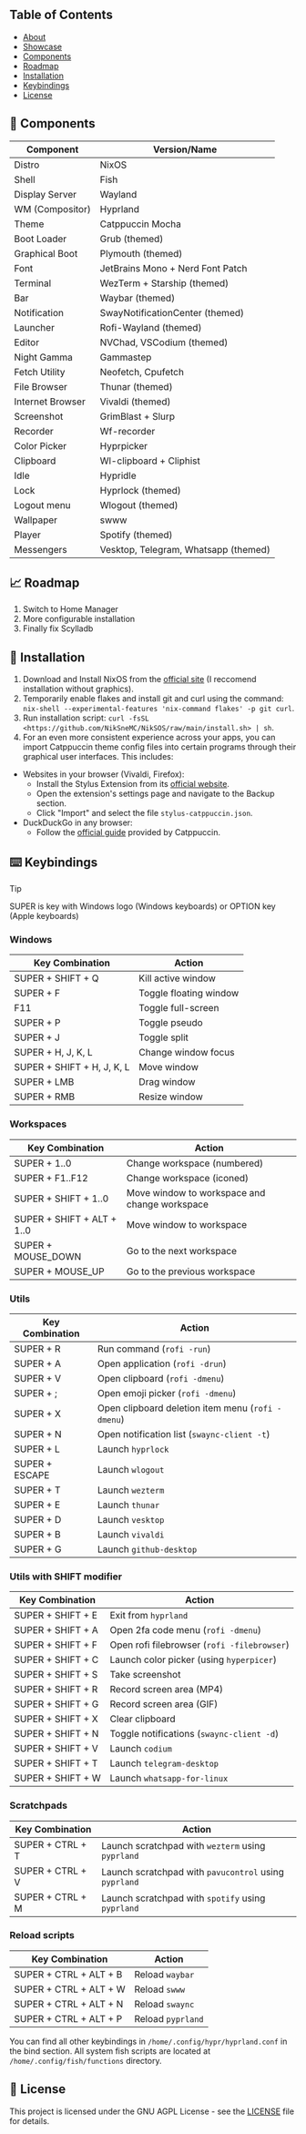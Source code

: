 ## Table of Contents
- [About](#-about)
- [Showcase](#-showcase)
- [Components](#-components)
- [Roadmap](#-roadmap)
- [Installation](#-installation)
- [Keybindings](#️-keybindings)
- [License](#-license)


## 🔧 Components

| Component        | Version/Name                         |
|------------------|--------------------------------------|
| Distro           | NixOS                                |
| Shell            | Fish                                 |
| Display Server   | Wayland                              |
| WM (Compositor)  | Hyprland                             |
| Theme            | Catppuccin Mocha                     |
| Boot Loader      | Grub (themed)                        |
| Graphical Boot   | Plymouth (themed)                    |
| Font             | JetBrains Mono + Nerd Font Patch     |
| Terminal         | WezTerm + Starship (themed)          |
| Bar              | Waybar (themed)                      |
| Notification     | SwayNotificationCenter (themed)      |
| Launcher         | Rofi-Wayland (themed)                |
| Editor           | NVChad, VSCodium (themed)            |
| Night Gamma      | Gammastep                            |
| Fetch Utility    | Neofetch, Cpufetch                   |
| File Browser     | Thunar (themed)            |
| Internet Browser | Vivaldi (themed)            |
| Screenshot       | GrimBlast + Slurp                    |
| Recorder         | Wf-recorder                          |
| Color Picker     | Hyprpicker                           |
| Clipboard        | Wl-clipboard + Cliphist              |
| Idle             | Hypridle                             |
| Lock             | Hyprlock (themed)                    |
| Logout menu      | Wlogout (themed)                     |
| Wallpaper        | swww                                 |
| Player           | Spotify (themed)                     |
| Messengers       | Vesktop, Telegram, Whatsapp (themed) |

## 📈 Roadmap

1. Switch to Home Manager
2. More configurable installation
3. Finally fix Scylladb

## 🚀 Installation

1. Download and Install NixOS from the [official site](https://nixos.org/download) (I reccomend installation without graphics).
2. Temporarily enable flakes and install git and curl using the command: `nix-shell --experimental-features 'nix-command flakes' -p git curl`.
3. Run installation script: `curl -fsSL <https://github.com/NikSneMC/NikSOS/raw/main/install.sh> | sh`.
4. For an even more consistent experience across your apps, you can import Catppuccin theme config files into certain programs through their graphical user interfaces. This includes:

 - Websites in your browser (Vivaldi, Firefox):
   - Install the Stylus Extension from its [official website](https://add0n.com/stylus.html).
   - Open the extension's settings page and navigate to the Backup section.
   - Click "Import" and select the file `stylus-catppuccin.json`.
 - DuckDuckGo in any browser:
   - Follow the [official guide](https://github.com/catppuccin/duckduckgo) provided by Catppuccin.
  
## ⌨️ Keybindings

> [!TIP] 
> SUPER is key with Windows logo (Windows keyboards) or OPTION key (Apple keyboards)

### Windows

| Key Combination            | Action                 |
|----------------------------|------------------------|
| SUPER + SHIFT + Q          | Kill active window     |
| SUPER + F                  | Toggle floating window |
| F11                        | Toggle full-screen     |
| SUPER + P                  | Toggle pseudo          |
| SUPER + J                  | Toggle split           |
| SUPER + H, J, K, L         | Change window focus    |
| SUPER + SHIFT + H, J, K, L | Move window            |
| SUPER + LMB                | Drag window            |
| SUPER + RMB                | Resize window          |

### Workspaces
| Key Combination            | Action                                        |
|----------------------------|-----------------------------------------------|
| SUPER + 1..0               | Change workspace (numbered)                   |
| SUPER + F1..F12            | Change workspace (iconed)                     |
| SUPER + SHIFT + 1..0       | Move window to workspace and change workspace |
| SUPER + SHIFT + ALT + 1..0 | Move window to workspace                      |
| SUPER + MOUSE_DOWN         | Go to the next workspace                      |
| SUPER + MOUSE_UP           | Go to the previous workspace                  |

### Utils

| Key Combination | Action                                            |
|-----------------|---------------------------------------------------|
| SUPER + R       | Run command (`rofi -run`)                         |
| SUPER + A       | Open application (`rofi -drun`)                   |
| SUPER + V       | Open clipboard (`rofi -dmenu`)                    |
| SUPER + ;       | Open emoji picker (`rofi -dmenu`)                 |
| SUPER + X       | Open clipboard deletion item menu (`rofi -dmenu`) |
| SUPER + N       | Open notification list (`swaync-client -t`)       |
| SUPER + L       | Launch `hyprlock`                                 |
| SUPER + ESCAPE  | Launch `wlogout`                                  |
| SUPER + T       | Launch `wezterm`                                  |
| SUPER + E       | Launch `thunar`                                   |
| SUPER + D       | Launch `vesktop`                                  |
| SUPER + B       | Launch `vivaldi`                                  |
| SUPER + G       | Launch `github-desktop`                           |

### Utils with SHIFT modifier

| Key Combination   | Action                                      |
|-------------------|---------------------------------------------|
| SUPER + SHIFT + E | Exit from `hyprland`                        |
| SUPER + SHIFT + A | Open 2fa code menu (`rofi -dmenu`)          |
| SUPER + SHIFT + F | Open rofi filebrowser (`rofi -filebrowser`) |
| SUPER + SHIFT + C | Launch color picker (using `hyperpicer`)    |
| SUPER + SHIFT + S | Take screenshot                             |
| SUPER + SHIFT + R | Record screen area (MP4)                    |
| SUPER + SHIFT + G | Record screen area (GIF)                    |
| SUPER + SHIFT + X | Clear clipboard                             |
| SUPER + SHIFT + N | Toggle notifications (`swaync-client -d`)   |
| SUPER + SHIFT + V | Launch `codium`                             |
| SUPER + SHIFT + T | Launch `telegram-desktop`                   |
| SUPER + SHIFT + W | Launch `whatsapp-for-linux`                 |

### Scratchpads

| Key Combination   | Action                                                     |
|-------------------|------------------------------------------------------------|
| SUPER + CTRL + T       | Launch scratchpad with `wezterm` using `pyprland`     |
| SUPER + CTRL + V       | Launch scratchpad with `pavucontrol` using `pyprland` |
| SUPER + CTRL + M       | Launch scratchpad with `spotify` using `pyprland`     |


### Reload scripts

| Key Combination        | Action            |
|------------------------|-------------------|
| SUPER + CTRL + ALT + B | Reload `waybar`   |
| SUPER + CTRL + ALT + W | Reload `swww`     |
| SUPER + CTRL + ALT + N | Reload `swaync`   |
| SUPER + CTRL + ALT + P | Reload `pyprland` |

You can find all other keybindings in `/home/.config/hypr/hyprland.conf` in the bind section. All system fish scripts are located at `/home/.config/fish/functions` directory.

## 📜 License

This project is licensed under the GNU AGPL License - see the [LICENSE](LICENSE) file for details.
